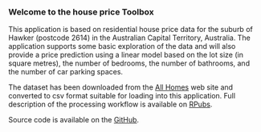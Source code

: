 ### Welcome to the house price Toolbox

This application is based on residential house price data for the suburb of Hawker (postcode 2614) in the Australian Capital Territory, Australia.  The application supports some basic exploration of the data and will also provide a price prediction using a linear model based on the lot size (in square metres), the number of bedrooms, the number of bathrooms, and the number of car parking spaces.

The dataset has been downloaded from the [All Homes](http://www.allhomes.com.au/ah/act/property-research/hawker/121457010) web site and converted to csv format suitable for loading into this application. Full description of the processing workflow is available on [RPubs](http://rpubs.com/DA0155/18294).

Source code is available on the [GitHub](http://github.com/DA0155/Coursera_Developing_Data_Products).

